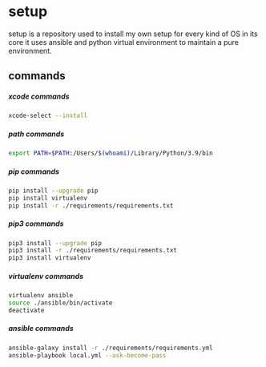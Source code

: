 # setup

 setup is a repository used to install my own setup for every kind of OS in its core it uses ansible and python virtual environment to maintain a pure environment.

## commands
##### xcode commands
```bash
xcode-select --install
```
##### path commands
```bash
export PATH=$PATH:/Users/$(whoami)/Library/Python/3.9/bin
```

##### pip commands
```bash
pip install --upgrade pip
pip install virtualenv
pip install -r ./requirements/requirements.txt
```
##### pip3 commands
```bash
pip3 install --upgrade pip
pip3 install -r ./requirements/requirements.txt
pip3 install virtualenv
```

##### virtualenv commands
```bash
virtualenv ansible
source ./ansible/bin/activate
deactivate
```

##### ansible commands
```bash
ansible-galaxy install -r ./requirements/requirements.yml
ansible-playbook local.yml --ask-become-pass
```
